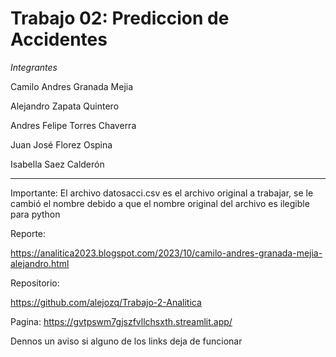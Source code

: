 # Trabajo 02: Prediccion de Accidentes

*Integrantes*

Camilo Andres Granada Mejia

Alejandro Zapata Quintero

Andres Felipe Torres Chaverra 

Juan José Florez Ospina 

Isabella Saez Calderón 

------------------------------------------------------------------------
Importante: El archivo datosacci.csv es el archivo original a trabajar, se le cambió el nombre debido a que el nombre original del archivo es ilegible para python

Reporte:

https://analitica2023.blogspot.com/2023/10/camilo-andres-granada-mejia-alejandro.html

Repositorio:

https://github.com/alejozq/Trabajo-2-Analitica

Pagina:
https://gvtpswm7gjszfvllchsxth.streamlit.app/

Dennos un aviso si alguno de los links deja de funcionar

